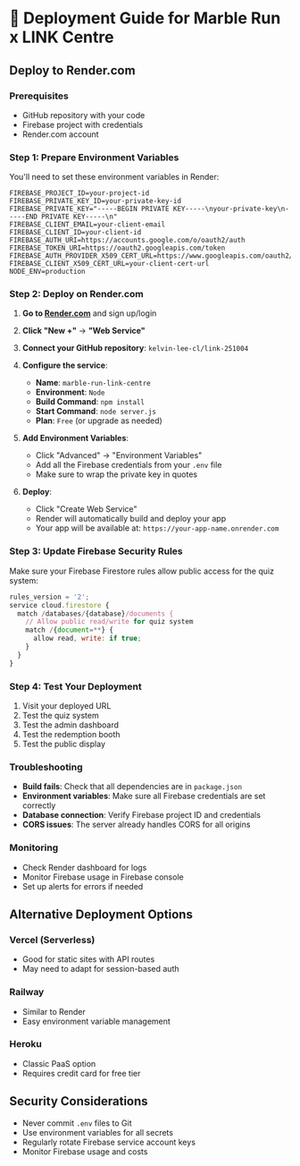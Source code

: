 # 🚀 Deployment Guide for Marble Run x LINK Centre

## Deploy to Render.com

### Prerequisites
- GitHub repository with your code
- Firebase project with credentials
- Render.com account

### Step 1: Prepare Environment Variables

You'll need to set these environment variables in Render:

```
FIREBASE_PROJECT_ID=your-project-id
FIREBASE_PRIVATE_KEY_ID=your-private-key-id
FIREBASE_PRIVATE_KEY="-----BEGIN PRIVATE KEY-----\nyour-private-key\n-----END PRIVATE KEY-----\n"
FIREBASE_CLIENT_EMAIL=your-client-email
FIREBASE_CLIENT_ID=your-client-id
FIREBASE_AUTH_URI=https://accounts.google.com/o/oauth2/auth
FIREBASE_TOKEN_URI=https://oauth2.googleapis.com/token
FIREBASE_AUTH_PROVIDER_X509_CERT_URL=https://www.googleapis.com/oauth2/v1/certs
FIREBASE_CLIENT_X509_CERT_URL=your-client-cert-url
NODE_ENV=production
```

### Step 2: Deploy on Render.com

1. **Go to [Render.com](https://render.com)** and sign up/login
2. **Click "New +"** → **"Web Service"**
3. **Connect your GitHub repository**: `kelvin-lee-cl/link-251004`
4. **Configure the service**:
   - **Name**: `marble-run-link-centre`
   - **Environment**: `Node`
   - **Build Command**: `npm install`
   - **Start Command**: `node server.js`
   - **Plan**: `Free` (or upgrade as needed)

5. **Add Environment Variables**:
   - Click "Advanced" → "Environment Variables"
   - Add all the Firebase credentials from your `.env` file
   - Make sure to wrap the private key in quotes

6. **Deploy**:
   - Click "Create Web Service"
   - Render will automatically build and deploy your app
   - Your app will be available at: `https://your-app-name.onrender.com`

### Step 3: Update Firebase Security Rules

Make sure your Firebase Firestore rules allow public access for the quiz system:

```javascript
rules_version = '2';
service cloud.firestore {
  match /databases/{database}/documents {
    // Allow public read/write for quiz system
    match /{document=**} {
      allow read, write: if true;
    }
  }
}
```

### Step 4: Test Your Deployment

1. Visit your deployed URL
2. Test the quiz system
3. Test the admin dashboard
4. Test the redemption booth
5. Test the public display

### Troubleshooting

- **Build fails**: Check that all dependencies are in `package.json`
- **Environment variables**: Make sure all Firebase credentials are set correctly
- **Database connection**: Verify Firebase project ID and credentials
- **CORS issues**: The server already handles CORS for all origins

### Monitoring

- Check Render dashboard for logs
- Monitor Firebase usage in Firebase console
- Set up alerts for errors if needed

## Alternative Deployment Options

### Vercel (Serverless)
- Good for static sites with API routes
- May need to adapt for session-based auth

### Railway
- Similar to Render
- Easy environment variable management

### Heroku
- Classic PaaS option
- Requires credit card for free tier

## Security Considerations

- Never commit `.env` files to Git
- Use environment variables for all secrets
- Regularly rotate Firebase service account keys
- Monitor Firebase usage and costs

